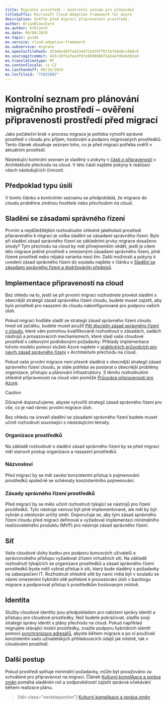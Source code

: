 ```yaml
---
title: Migrační prostředí – kontrolní seznam pro plánování
titleSuffix: Microsoft Cloud Adoption Framework for Azure
description: Ověřte před migrací připravenost prostředí.
author: BrianBlanchard
ms.author: brblanch
ms.date: 04/04/2019
ms.topic: guide
ms.service: cloud-adoption-framework
ms.subservice: migrate
ms.openlocfilehash: d2366e4b5fad3344f324f9ff6f1b7dda0cc0b8c6
ms.sourcegitcommit: 443c28f3afeedfbfe8b9980875a54afdbebd83a8
ms.translationtype: MT
ms.contentlocale: cs-CZ
ms.lasthandoff: 09/16/2019
ms.locfileid: "71022602"
---
```

# <a name="migration-environment-planning-checklist---validate-environmental-readiness-prior-to-migration"></a>Kontrolní seznam pro plánování migračního prostředí – ověření připravenosti prostředí před migrací

Jako počáteční krok v procesu migrace je potřeba vytvořit správné prostředí v cloudu pro příjem, hostování a podporu migrovaných prostředků. Tento článek obsahuje seznam toho, co je před migrací potřeba ověřit v aktuálním prostředí.

Následující kontrolní seznam je sladěný s pokyny v [části o připravenosti](../../../ready/index.md) v Architektuře přechodu na cloud. V této části najdete pokyny k realizaci všech následujících činností.

## <a name="effort-type-assumption"></a>Předpoklad typu úsilí

V tomto článku a kontrolním seznamu se předpokládá, že migrace do cloudu proběhne _změnou hostitele_ nebo _přechodem na cloud_.

## <a name="governance-alignment"></a>Sladění se zásadami správného řízení

Prvním a nejdůležitějším rozhodnutím ohledně jakéhokoli prostředí připraveného k migraci je volba sladění se zásadami správného řízení. Bylo při sladění zásad správného řízení se základními prvky migrace dosaženo shody? Tým přechodu na cloud by měl přinejmenším vědět, jestli je cílem této migrace jediné prostředí s omezenými zásadami správného řízení, plně řízené prostředí nebo nějaká varianta mezi tím. Další možnosti a pokyny k uvedení zásad správného řízení do souladu najdete v článku o [Sladění se zásadami správného řízení a dodržováním předpisů](../../expanded-scope/governance-or-compliance.md).

## <a name="cloud-readiness-implementation"></a>Implementace připravenosti na cloud

Bez ohledu na to, jestli se při prvotní migraci rozhodnete provést sladění s obecnější strategií zásad správného řízení cloudu, budete muset zajistit, aby bylo prostředí pro nasazení do cloudu nakonfigurované pro podporu vašich úloh.

Pokud migraci hodláte sladit se strategií zásad správného řízení cloudu hned od začátku, budete muset použít [Pět disciplín zásad správného řízení v cloudu](../../../govern/governance-disciplines.md), které vám pomohou kvalifikovaně rozhodnout o zásadách, sadách nástrojů a prosazovacích mechanismech, které sladí vaše cloudové prostředí s celkovými podnikovými požadavky. Příklady implementace tohoto modelu pomocí služeb Azure najdete v [praktických průvodcích pro návrh zásad správného řízení](../../../govern/guides/index.md) v Architektuře přechodu na cloud.

Pokud vaše prvotní migrace není přesně sladěná s obecnější strategií zásad správného řízení cloudu, je stále potřeba se postarat o obecnější problémy organizace, přístupu a plánování infrastruktury. S těmito rozhodnutími ohledně připravenosti na cloud vám pomůže [Průvodce připraveností pro Azure](../../../ready/azure-readiness-guide/index.md).

> [!CAUTION]
> Důrazně doporučujeme, abyste vytvořili strategii zásad správného řízení pro vše, co je nad rámec prvotní migrace úloh.

Bez ohledu na úroveň sladění se zásadami správného řízení budete muset učinit rozhodnutí související s následujícími tématy.

### <a name="resource-organization"></a>Organizace prostředků

Na základě rozhodnutí o sladění zásad správného řízení by se před migrací měl stanovit postup organizace a nasazení prostředků.

### <a name="nomenclature"></a>Názvosloví

Před migrací by se měl zavést konzistentní přístup k pojmenování prostředků společně se schématy konzistentního pojmenování.

### <a name="resource-governance"></a>Zásady správného řízení prostředků

Před migrací by se mělo učinit rozhodnutí týkající se nástrojů pro řízení prostředků. Tyto nástroje nemusí být plně implementované, ale měl by být vybrán a otestován určitý směr. Doporučuje se, aby tým zásad správného řízení cloudu před migrací definoval a vyžadoval implementaci minimálního realizovatelného produktu (MVP) pro nástroje zásad správného řízení.

## <a name="network"></a>Síť

Vaše cloudové úlohy budou pro podporu koncových uživatelů a správcovského přístupu vyžadovat zřízení virtuálních sítí. Na základě rozhodnutí týkajících se organizace prostředků a zásad správného řízení prostředků byste měli vybrat přístup k síti, který bude sladěný s požadavky na zabezpečení IT. Rozhodnutí ohledně sítě by navíc měla být v souladu se všemi omezeními hybridní sítě potřebné k provozování úloh v backlogu migrace a podporovat přístup k prostředkům hostovaným místně.

## <a name="identity"></a>Identita

Služby cloudové identity jsou předpokladem pro nabízení správy identit a přístupu pro cloudové prostředky. Než budete pokračovat, slaďte svoji strategii správy identit s plány přechodu na cloud. Pokud například migrujete stávající místní prostředky, zvažte podporu hybridních identit pomocí [synchronizace adresářů](../../../decision-guides/identity/index.md), abyste během migrace a po ní používali konzistentní sadu uživatelských přihlašovacích údajů jak místně, tak v cloudovém prostředí.

## <a name="next-steps"></a>Další postup

Pokud prostředí splňuje minimální požadavky, může být považováno za schválené pro připravenost na migraci. Článek [Kulturní komplikace a správa změn](./cultural-complexity.md) pomáhá sladěním rolí a zodpovědností zajistit správná očekávání během realizace plánu.

> [!div class="nextstepaction"]
> [Kulturní komplikace a správa změn](./cultural-complexity.md)
